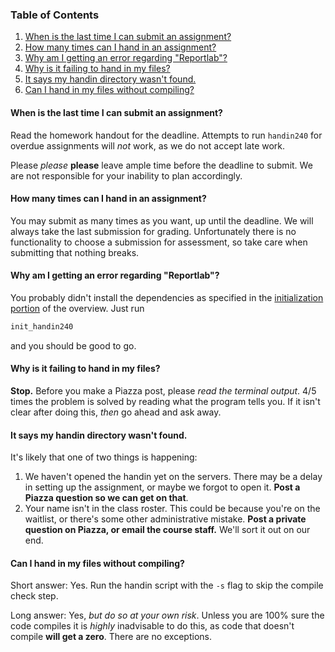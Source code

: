 ### Table of Contents
1. [When is the last time I can submit an assignment?](#q1)
1. [How many times can I hand in an assignment?](#q2)
1. [Why am I getting an error regarding "Reportlab"?](#q3)
1. [Why is it failing to hand in my files?](#q4)
1. [It says my handin directory wasn't found.](#q5)
1. [Can I hand in my files without compiling?](#q6)

<a name="q1"></a>
#### When is the last time I can submit an assignment?
Read the homework handout for the deadline. Attempts to run `handin240` for
overdue assignments will *not* work, as we do not accept late work.

Please *please* **please** leave ample time before the deadline to submit. We
are not responsible for your inability to plan accordingly.

<a name="q2"></a>
#### How many times can I hand in an assignment?
You may submit as many times as you want, up until the deadline. We will always
take the last submission for grading. Unfortunately there is no functionality to
choose a submission for assessment, so take care when submitting that nothing
breaks.

<a name="q3"></a>
#### Why am I getting an error regarding "Reportlab"?
You probably didn't install the dependencies as specified in the [initialization
portion](Overview#initialization) of the overview. Just run
```bash
init_handin240
```
and you should be good to go.

<a name="q4"></a>
#### Why is it failing to hand in my files?
**Stop.** Before you make a Piazza post, please *read the terminal output*. 4/5
times the problem is solved by reading what the program tells you. If it isn't
clear after doing this, *then* go ahead and ask away.

<a name="q5"></a>
#### It says my handin directory wasn't found.
It's likely that one of two things is happening:
1. We haven't opened the handin yet on the servers. There may be a delay in
   setting up the assignment, or maybe we forgot to open it.
   **Post a Piazza question so we can get on that**.
2. Your name isn't in the class roster. This could be because you're on the
   waitlist, or there's some other administrative mistake. **Post a private
   question on Piazza, or email the course staff.** We'll sort it out on our
   end.

<a name="q6"></a>
#### Can I hand in my files without compiling?
Short answer: Yes. Run the handin script with the `-s` flag to skip the compile
check step.

Long answer: Yes, *but do so at your own risk*. Unless you are 100% sure the
code compiles it is *highly* inadvisable to do this, as code that doesn't
compile **will get a zero**. There are no exceptions.
